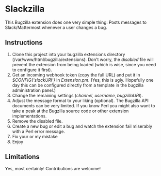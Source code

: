 # Slackzilla

This Bugzilla extension does one very simple thing: Posts messages to
Slack/Mattermost whenever a user changes a bug.

## Instructions

1. Clone this project into your bugzilla extensions directory (/var/www/html/bugzilla/extensions). Don't worry, the
	_disabled_ file will prevent the extension from being loaded (which is wise,
	since you need to configure it first).
1. Get an incoming webhook token (copy the full URL) and put it in
	_$CONFIG{'slackURI'}_ in _Extension.pm_. (Yes, this is ugly. Hopefully one
	day this can be configured directly from a template in the bugzilla
	administration panel.)
1. Change the remaining settings (_channel_, _username_, _bugzillaURI_).
1. Adjust the message format to your liking (optional). The Bugzilla API
	documents can be very limited. If you know Perl you might also want to take
	a peak at the Bugzilla source code or other extension implementations.
1. Remove the disabled file.
1. Create a new bug or edit a bug and watch the extension fail miserably with a
	Perl error message.
1. Fix your or my mistake
1. Enjoy

## Limitations

Yes, most certainly! Contributions are welcome!
